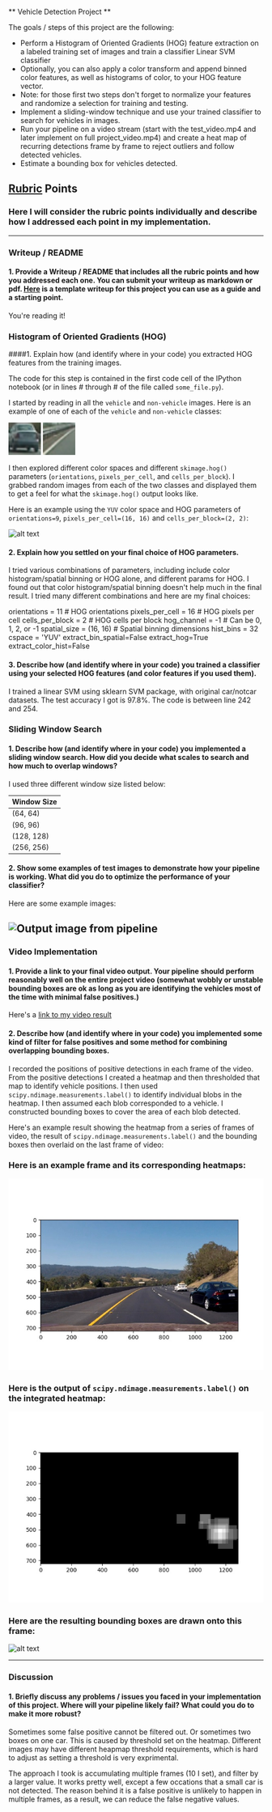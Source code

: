 
** Vehicle Detection Project **

The goals / steps of this project are the following:

* Perform a Histogram of Oriented Gradients (HOG) feature extraction on a labeled training set of images and train a classifier Linear SVM classifier
* Optionally, you can also apply a color transform and append binned color features, as well as histograms of color, to your HOG feature vector. 
* Note: for those first two steps don't forget to normalize your features and randomize a selection for training and testing.
* Implement a sliding-window technique and use your trained classifier to search for vehicles in images.
* Run your pipeline on a video stream (start with the test_video.mp4 and later implement on full project_video.mp4) and create a heat map of recurring detections frame by frame to reject outliers and follow detected vehicles.
* Estimate a bounding box for vehicles detected.

[//]: # (Image References)
[image1]: ./examples/car.png
[image2]: ./examples/notcar.png
[image3]: ./examples/HOG_examples_channel_0.jpg
[image4]: ./examples/test_classifier.jpg
[image5]: ./examples/heatmap.jpg
[image6]: ./examples/example.jpg
[video1]: ./project_video_output.mp4

## [Rubric](https://review.udacity.com/#!/rubrics/513/view) Points
### Here I will consider the rubric points individually and describe how I addressed each point in my implementation.  

---
### Writeup / README

#### 1. Provide a Writeup / README that includes all the rubric points and how you addressed each one.  You can submit your writeup as markdown or pdf.  [Here](https://github.com/udacity/CarND-Vehicle-Detection/blob/master/writeup_template.md) is a template writeup for this project you can use as a guide and a starting point.  

You're reading it!

### Histogram of Oriented Gradients (HOG)

####1. Explain how (and identify where in your code) you extracted HOG features from the training images.

The code for this step is contained in the first code cell of the IPython notebook (or in lines # through # of the file called `some_file.py`).  

I started by reading in all the `vehicle` and `non-vehicle` images.  Here is an example of one of each of the `vehicle` and `non-vehicle` classes:

![Car][image1] ![Not car][image2]

I then explored different color spaces and different `skimage.hog()` parameters (`orientations`, `pixels_per_cell`, and `cells_per_block`).  I grabbed random images from each of the two classes and displayed them to get a feel for what the `skimage.hog()` output looks like.

Here is an example using the `YUV` color space and HOG parameters of `orientations=9`, `pixels_per_cell=(16, 16)` and `cells_per_block=(2, 2)`:


![alt text][image3]

#### 2. Explain how you settled on your final choice of HOG parameters.

I tried various combinations of parameters, including include color histogram/spatial binning or HOG alone, and different params for HOG. I found out that color histogram/spatial binning doesn't help much in the final result. I tried many different combinations and here are my final choices:

orientations = 11  # HOG orientations
pixels_per_cell = 16 # HOG pixels per cell
cells_per_block = 2 # HOG cells per block
hog_channel = -1 # Can be 0, 1, 2, or -1
spatial_size = (16, 16) # Spatial binning dimensions
hist_bins = 32
cspace = 'YUV'
extract_bin_spatial=False
extract_hog=True
extract_color_hist=False

#### 3. Describe how (and identify where in your code) you trained a classifier using your selected HOG features (and color features if you used them).

I trained a linear SVM using sklearn SVM package, with original car/notcar datasets. The test accuracy I got is 97.8%. The code is between line 242 and 254.

### Sliding Window Search

#### 1. Describe how (and identify where in your code) you implemented a sliding window search.  How did you decide what scales to search and how much to overlap windows?

I used three different window size listed below:

| Window Size   | 
|---------------|
| (64, 64)      | 
| (96, 96)      | 
| (128, 128)    | 
| (256, 256)    | 

#### 2. Show some examples of test images to demonstrate how your pipeline is working.  What did you do to optimize the performance of your classifier?

Here are some example images:

![Output image from pipeline][image4]
---

### Video Implementation

#### 1. Provide a link to your final video output.  Your pipeline should perform reasonably well on the entire project video (somewhat wobbly or unstable bounding boxes are ok as long as you are identifying the vehicles most of the time with minimal false positives.)
Here's a [link to my video result](./project_video_output.mp4)


#### 2. Describe how (and identify where in your code) you implemented some kind of filter for false positives and some method for combining overlapping bounding boxes.

I recorded the positions of positive detections in each frame of the video.  From the positive detections I created a heatmap and then thresholded that map to identify vehicle positions.  I then used `scipy.ndimage.measurements.label()` to identify individual blobs in the heatmap.  I then assumed each blob corresponded to a vehicle.  I constructed bounding boxes to cover the area of each blob detected.  

Here's an example result showing the heatmap from a series of frames of video, the result of `scipy.ndimage.measurements.label()` and the bounding boxes then overlaid on the last frame of video:

### Here is an example frame and its corresponding heatmaps:

![alt text][image6]

### Here is the output of `scipy.ndimage.measurements.label()` on the integrated heatmap:
![alt text][image5]

### Here are the resulting bounding boxes are drawn onto this frame:
![alt text][image4]



---

### Discussion

#### 1. Briefly discuss any problems / issues you faced in your implementation of this project.  Where will your pipeline likely fail?  What could you do to make it more robust?
Sometimes some false positive cannot be filtered out. Or sometimes two boxes on one car. This is caused by threshold set on the heatmap. Different images may have different heapmap threshold requirements, which is hard to adjust as setting a threshold is very exprimental.

The approach I took is accumulating multiple frames (10 I set), and filter by a larger value. It works pretty well, except a few occations that a small car is not detected. The reason behind it is a false positive is unlikely to happen in multiple frames, as a result, we can reduce the false negative values. 

